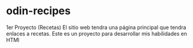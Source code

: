 # odin-recipes
1er Proyecto (Recetas)
El sitio web tendra una página principal que tendra enlaces a recetas.
Este es un proyecto para desarrollar mis habilidades en HTMl
